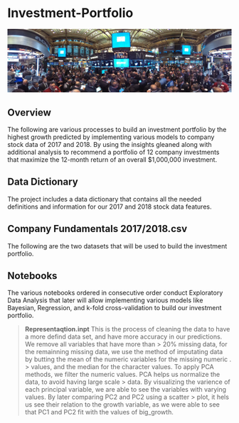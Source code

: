 # Investment-Portfolio

![](banner_project.jpg)

## Overview
The following are various processes to build an investment portfolio by the highest growth predicted by implementing various models to company stock data of 2017 and 2018. By using the insights gleaned along with additional analysis to recommend a portfolio of 12 company investments that maximize the 12-month return of an overall \$1,000,000 investment.

## Data Dictionary
The project includes a data dictionary that contains all the needed definitions and information for our 2017 and 2018 stock data features.

## Company Fundamentals 2017/2018.csv
The following are the two datasets that will be used to build the investment portfolio. 

## Notebooks
The various notebooks ordered in consecutive order conduct Exploratory Data Analysis that later will allow implementing various models like Bayesian, Regression, and k-fold cross-validation to build our investment portfolio.

> **Representaqtion.inpt** 
> This is the process of cleaning the data to have a more defind data set, and have more accuracy in our predictions. We remove all variables that have more than   > 20% missing data, for the remainning missing data, we use the method of imputating data by butting the mean of the numeric variables for the missing numeric .    > values, and the median for the character values. To apply PCA methods, we filter the numeric values. PCA helps us normalize the data, to avoid having large scale > data. By visualizing the varience of each principal variable, we are able to see the variables with varying values. By later comparing PC2 and PC2 using a scatter > plot, it hels us see their relation to the growth variable, as we were able to see that PC1 and PC2 fit with the values of big_growth.
